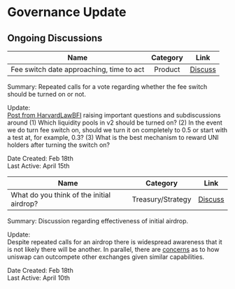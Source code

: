 # Governance Update

## Ongoing Discussions

| Name          | Category      | Link   |
| ------------- |:-------------:| :-----:|
| Fee switch date approaching, time to act | Product | [Discuss](https://gov.uniswap.org/t/fee-switch-date-approaching-time-to-act/10418) |

Summary:
Repeated calls for a vote regarding whether the fee switch should be turned on or not.

Update:\
[Post from HarvardLawBFI](https://gov.uniswap.org/t/fee-switch-date-approaching-time-to-act/10418/50) raising important questions and subdiscussions around (1) Which liquidity pools in v2 should be turned on?
(2) In the event we do turn fee switch on, should we turn it on completely to 0.5 or start with a test at, for example, 0.3? (3) What is the best mechanism to reward UNI holders after turning the switch on?

Date Created: Feb 18th\
Last Active: April 15th

| Name          | Category      | Link   |
| ------------- |:-------------:| :-----:|
| What do you think of the initial airdrop? | Treasury/Strategy | [Discuss](https://gov.uniswap.org/t/what-do-you-think-of-the-initial-airdrop/11164/22) |

Summary:
Discussion regarding effectiveness of initial airdrop.

Update:\
Despite repeated calls for an airdrop there is widespread awareness that it is not likely there will be another.
In parallel, there are [concerns](https://gov.uniswap.org/t/what-do-you-think-of-the-initial-airdrop/11164/23) as to how uniswap can outcompete other exchanges given similar capabilities.

Date Created: Feb 18th\
Last Active: April 10th
